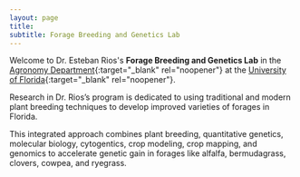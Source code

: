 ```yaml
---
layout: page
title:  
subtitle: Forage Breeding and Genetics Lab
---
```


Welcome to Dr. Esteban Rios's **Forage Breeding and Genetics Lab** in the [Agronomy Department](https://agronomy.ifas.ufl.edu/){:target="_blank" rel="noopener"} at the [University of Florida](www.ufl.edu){:target="_blank" rel="noopener"}. 

Research in Dr. Rios’s program is dedicated to using traditional and modern plant breeding techniques to develop improved varieties of forages in Florida. 

This integrated approach combines plant breeding, quantitative genetics, molecular biology, cytogentics, crop modeling, crop mapping, and genomics to accelerate genetic gain in forages like alfalfa, bermudagrass, clovers, cowpea, and ryegrass.

